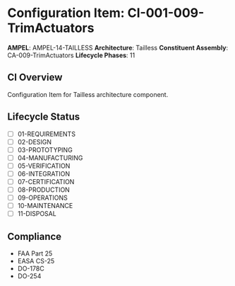# Configuration Item: CI-001-009-TrimActuators

**AMPEL**: AMPEL-14-TAILLESS
**Architecture**: Tailless
**Constituent Assembly**: CA-009-TrimActuators
**Lifecycle Phases**: 11

## CI Overview
Configuration Item for Tailless architecture component.

## Lifecycle Status
- [ ] 01-REQUIREMENTS
- [ ] 02-DESIGN
- [ ] 03-PROTOTYPING
- [ ] 04-MANUFACTURING
- [ ] 05-VERIFICATION
- [ ] 06-INTEGRATION
- [ ] 07-CERTIFICATION
- [ ] 08-PRODUCTION
- [ ] 09-OPERATIONS
- [ ] 10-MAINTENANCE
- [ ] 11-DISPOSAL

## Compliance
- FAA Part 25
- EASA CS-25
- DO-178C
- DO-254
